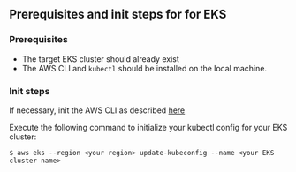 ## Prerequisites and init steps for for EKS

### Prerequisites

- The target EKS cluster should already exist
- The AWS CLI and ````kubectl```` should be installed on the local machine.


### Init steps

If necessary, init the AWS CLI as described [here](https://docs.aws.amazon.com/cli/latest/userguide/cli-chap-configure.html)

Execute the following command to initialize your kubectl config for your EKS cluster:
````
$ aws eks --region <your region> update-kubeconfig --name <your EKS cluster name>
````


